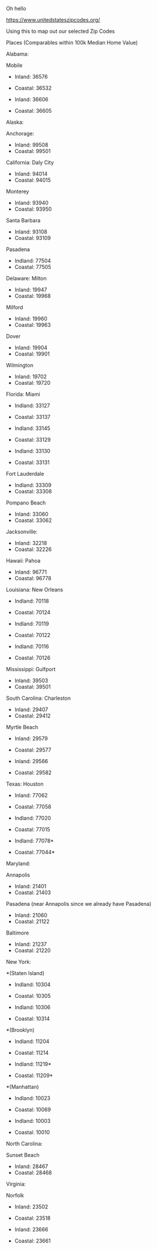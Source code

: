 Oh hello

https://www.unitedstateszipcodes.org/

Using this to map out our selected Zip Codes


Places (Comparables within 100k Median Home Value)

Alabama:

Mobile
- Inland: 36576
- Coastal: 36532

- Inland: 36606
- Coastal: 36605

Alaska:

Anchorage:
- Inland: 99508
- Coastal: 99501

California:
Daly City
- Inland: 94014
- Coastal: 94015

Monterey
- Inland: 93940
- Coastal: 93950

Santa Barbara

- Inland: 93108
- Coastal: 93109

Pasadena
- Indland: 77504
- Coastal: 77505


Delaware:
Milton
- Inland: 19947
- Coastal: 19968

Milford
- Inland: 19960
- Coastal: 19963

Dover
- Inland: 19904
- Coastal: 19901

Wilmington
- Inland: 19702
- Coastal: 19720



Florida:
Miami
- Indland: 33127
- Coastal: 33137

- Indland: 33145
- Coastal: 33129

- Indland: 33130
- Coastal: 33131

Fort Lauderdale
- Indland: 33309
- Coastal: 33308

Pompano Beach
- Inland: 33060
- Coastal: 33062

Jacksonville:
- Inland: 32218
- Coastal: 32226


Hawaii:
Pahoa
- Inland: 96771
- Coastal: 96778




Louisiana:
New Orleans
- Indland: 70118
- Coastal: 70124

- Indland: 70119
- Coastal: 70122

- Indland: 70116
- Coastal: 70126



Mississippi:
Gulfport
- Inland: 39503
- Coastal: 39501



South Carolina:
Charleston
- Inland: 29407
- Coastal: 29412

Myrtle Beach
- Inland: 29579
- Coastal: 29577

- Inland: 29566
- Coastal: 29582






Texas:
Houston
- Inland: 77062
- Coastal: 77058

- Indland: 77020
- Coastal: 77015

- Indland: 77078*
- Coastal: 77044*

Maryland:

Annapolis
- Inland: 21401
- Coastal: 21403

Pasadena (near Annapolis since we already have Pasadena)
- Inland: 21060
- Coastal: 21122

Baltimore
- Inland: 21237
- Coastal: 21220


New York:

*(Staten Island)
- Indland: 10304
- Coastal: 10305

- Indland: 10306
- Coastal: 10314

*(Brooklyn)
- Indland: 11204
- Coastal: 11214

- Indland: 11219*
- Coastal: 11209*

*(Manhattan)
- Indland: 10023
- Coastal: 10069

- Indland: 10003
- Coastal: 10010


North Carolina:

Sunset Beach
- Inland: 28467
- Coastal: 28468


Virginia:

Norfolk
- Inland: 23502
- Coastal: 23518

- Inland: 23666
- Coastal: 23661




